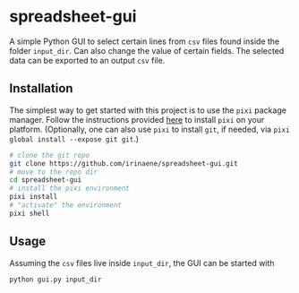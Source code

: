 # spreadsheet-gui

A simple Python GUI to select certain lines from `csv` files found inside the folder `input_dir`.
Can also change the value of certain fields.
The selected data can be exported to an output `csv` file.

## Installation

The simplest way to get started with this project is to use the `pixi` package manager.
Follow the instructions provided [here](https://pixi.sh/dev/installation/) to install `pixi` on your platform.
(Optionally, one can also use `pixi` to install `git`, if needed, via `pixi global install --expose git git`.)

```bash
# clone the git repo
git clone https://github.com/irinaene/spreadsheet-gui.git
# move to the repo dir
cd spreadsheet-gui
# install the pixi environment
pixi install
# "activate" the environment
pixi shell
```

## Usage

Assuming the `csv` files live inside `input_dir`, the GUI can be started with
```bash
python gui.py input_dir
```
